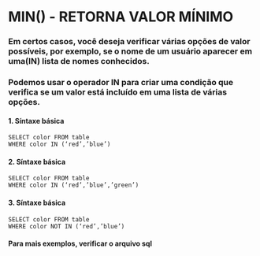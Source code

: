 # MIN() - RETORNA VALOR MÍNIMO

### Em certos casos, você deseja verificar várias opções de valor possíveis, por exemplo, se o nome de um usuário aparecer em uma(IN) lista de nomes conhecidos.
### Podemos usar o operador IN para criar uma condição que verifica se um valor está incluído em uma lista de várias opções.

#### 1. Síntaxe básica
````
SELECT color FROM table
WHERE color IN (‘red’,’blue’)
````
#### 2. Síntaxe básica
````
SELECT color FROM table
WHERE color IN (‘red’,’blue’,’green’)
````
#### 3. Síntaxe básica
````
SELECT color FROM table
WHERE color NOT IN (‘red’,’blue’)
````
#### Para mais exemplos, verificar o arquivo sql
